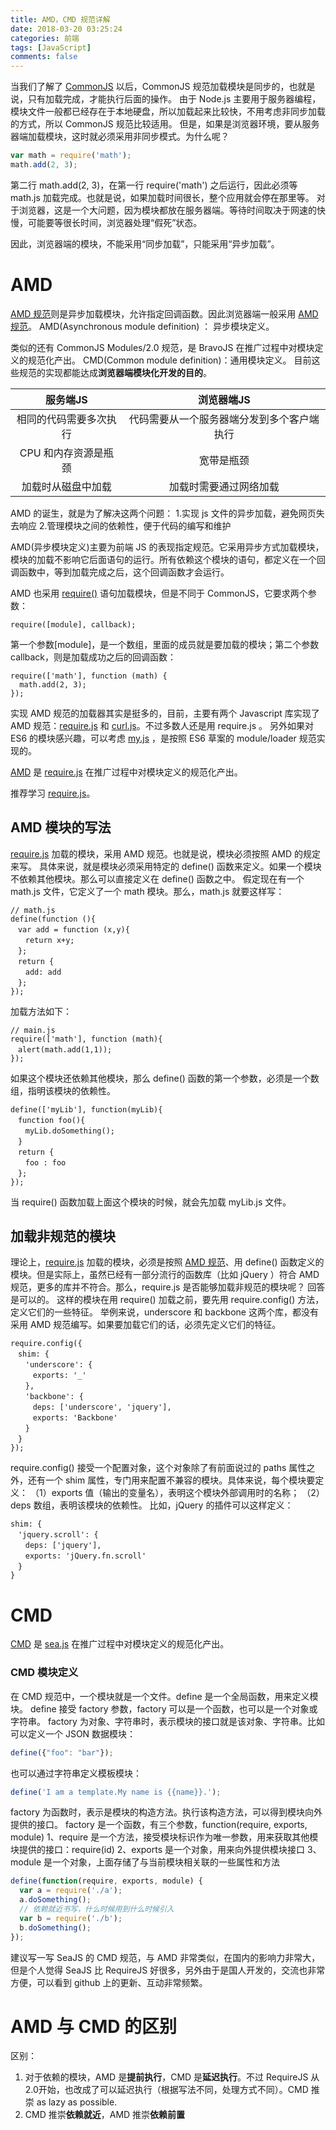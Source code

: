 ```yaml
---
title: AMD，CMD 规范详解
date: 2018-03-20 03:25:24
categories: 前端
tags: [JavaScript]
comments: false
---
```


当我们了解了 [CommonJS](https://nigelyao.github.io/2018/03/07/commonjs/) 以后，CommonJS 规范加载模块是同步的，也就是说，只有加载完成，才能执行后面的操作。
由于 Node.js 主要用于服务器编程，模块文件一般都已经存在于本地硬盘，所以加载起来比较快，不用考虑非同步加载的方式，所以 CommonJS 规范比较适用。
但是，如果是浏览器环境，要从服务器端加载模块，这时就必须采用非同步模式。为什么呢？

<!-- more -->

``` javascript
var math = require('math');
math.add(2, 3);
```
第二行 math.add(2, 3)，在第一行 require('math') 之后运行，因此必须等 math.js 加载完成。也就是说，如果加载时间很长，整个应用就会停在那里等。
对于浏览器，这是一个大问题，因为模块都放在服务器端。等待时间取决于网速的快慢，可能要等很长时间，浏览器处理“假死”状态。

因此，浏览器端的模块，不能采用“同步加载”，只能采用“异步加载”。


# AMD

[AMD 规范](https://github.com/amdjs/amdjs-api/blob/master/AMD.md)则是异步加载模块，允许指定回调函数。因此浏览器端一般采用 [AMD 规范](https://github.com/amdjs/amdjs-api/blob/master/AMD.md)。
AMD(Asynchronous module definition) ： 异步模块定义。



类似的还有 CommonJS Modules/2.0 规范，是 BravoJS 在推广过程中对模块定义的规范化产出。
CMD(Common module definition)：通用模块定义。
目前这些规范的实现都能达成**浏览器端模块化开发的目的**。




|服务端JS|浏览器端JS|
|:---:|:---:|
|相同的代码需要多次执行|代码需要从一个服务器端分发到多个客户端执行|
|CPU 和内存资源是瓶颈|宽带是瓶颈|
|加载时从磁盘中加载|加载时需要通过网络加载|

AMD 的诞生，就是为了解决这两个问题：
1.实现 js 文件的异步加载，避免网页失去响应
2.管理模块之间的依赖性，便于代码的编写和维护

AMD(异步模块定义)主要为前端 JS 的表现指定规范。它采用异步方式加载模块，模块的加载不影响它后面语句的运行。所有依赖这个模块的语句，都定义在一个回调函数中，等到加载完成之后，这个回调函数才会运行。

AMD 也采用 [require()](https://github.com/amdjs/amdjs-api/wiki/require) 语句加载模块，但是不同于 CommonJS，它要求两个参数：
```
require([module], callback);
```
第一个参数[module]，是一个数组，里面的成员就是要加载的模块；第二个参数 callback，则是加载成功之后的回调函数：
```
require(['math'], function (math) {
  math.add(2, 3);
});
```

实现 AMD 规范的加载器其实是挺多的，目前，主要有两个 Javascript 库实现了 AMD 规范：[require.js](https://github.com/requirejs/requirejs) 和 [curl.js](https://github.com/cujojs/curl)。不过多数人还是用 require.js 。
另外如果对 ES6 的模块感兴趣，可以考虑 [my.js](http://github.com/hax/my.js) ，是按照 ES6 草案的 module/loader 规范实现的。

[AMD](https://github.com/amdjs/amdjs-api/wiki/AMD) 是 [require.js](https://github.com/requirejs/requirejs) 在推广过程中对模块定义的规范化产出。

推荐学习 [require.js](http://requirejs.org/)。

## AMD 模块的写法
[require.js](https://github.com/requirejs/requirejs) 加载的模块，采用 AMD 规范。也就是说，模块必须按照 AMD 的规定来写。
具体来说，就是模块必须采用特定的 define() 函数来定义。如果一个模块不依赖其他模块。那么可以直接定义在 define() 函数之中。
假定现在有一个 math.js 文件，它定义了一个 math 模块。那么，math.js 就要这样写：
```
// math.js
define(function (){
　var add = function (x,y){
　　return x+y;
　};
　return {
　　add: add
　};
});
```
加载方法如下：
```
// main.js
require(['math'], function (math){
　alert(math.add(1,1));
});
```
如果这个模块还依赖其他模块，那么 define() 函数的第一个参数，必须是一个数组，指明该模块的依赖性。
```
define(['myLib'], function(myLib){
　function foo(){
　　myLib.doSomething();
　}
　return {
　　foo : foo
　};
});
```
当 require() 函数加载上面这个模块的时候，就会先加载 myLib.js 文件。

## 加载非规范的模块
理论上，[require.js](https://github.com/requirejs/requirejs) 加载的模块，必须是按照 [AMD 规范](https://github.com/amdjs/amdjs-api/blob/master/AMD.md)、用 define() 函数定义的模块。但是实际上，虽然已经有一部分流行的函数库（比如 jQuery ）符合 AMD 规范，更多的库并不符合。那么，require.js 是否能够加载非规范的模块呢？
回答是可以的。
这样的模块在用 require() 加载之前，要先用 require.config() 方法，定义它们的一些特征。
举例来说，underscore 和 backbone 这两个库，都没有采用 AMD 规范编写。如果要加载它们的话，必须先定义它们的特征。
```
require.config({
　shim: {
　　'underscore': {
　　　exports: '_'
　　},
　　'backbone': {
　　　deps: ['underscore', 'jquery'],
　　　exports: 'Backbone'
　　}
　}
});
```
require.config() 接受一个配置对象，这个对象除了有前面说过的 paths 属性之外，还有一个 shim 属性，专门用来配置不兼容的模块。具体来说，每个模块要定义：
（1）exports 值（输出的变量名），表明这个模块外部调用时的名称；
（2）deps 数组，表明该模块的依赖性。
比如，jQuery 的插件可以这样定义：
```
shim: {
　'jquery.scroll': {
　　deps: ['jquery'],
　　exports: 'jQuery.fn.scroll'
　}
}
```

# CMD

[CMD](https://github.com/seajs/seajs/issues/277) 是 [sea.js](https://github.com/seajs/seajs) 在推广过程中对模块定义的规范化产出。

### CMD 模块定义
在 CMD 规范中，一个模块就是一个文件。define 是一个全局函数，用来定义模块。
define 接受 factory 参数，factory 可以是一个函数，也可以是一个对象或字符串。
factory 为对象、字符串时，表示模块的接口就是该对象、字符串。比如可以定义一个 JSON 数据模块：
``` javascript
define({"foo": "bar"});
```
也可以通过字符串定义模板模块：
``` javascript
define('I am a template.My name is {{name}}.');
```
factory 为函数时，表示是模块的构造方法。执行该构造方法，可以得到模块向外提供的接口。
factory 是一个函数，有三个参数，function(require, exports, module)
1、require 是一个方法，接受模块标识作为唯一参数，用来获取其他模块提供的接口：require(id)
2、exports 是一个对象，用来向外提供模块接口
3、module 是一个对象，上面存储了与当前模块相关联的一些属性和方法
``` javascript
define(function(require, exports, module) {
  var a = require('./a');
  a.doSomething();
  // 依赖就近书写，什么时候用到什么时候引入
  var b = require('./b');
  b.doSomething();
});
```


建议写一写 SeaJS 的 CMD 规范，与 AMD 非常类似，在国内的影响力非常大，但是个人觉得 SeaJS 比 RequireJS 好很多，另外由于是国人开发的，交流也非常方便，可以看到 github 上的更新、互动非常频繁。


# AMD 与 CMD 的区别
区别：
1. 对于依赖的模块，AMD 是**提前执行**，CMD 是**延迟执行**。不过 RequireJS 从2.0开始，也改成了可以延迟执行（根据写法不同，处理方式不同）。CMD 推崇 as lazy as possible.
2. CMD 推崇**依赖就近**，AMD 推崇**依赖前置**
